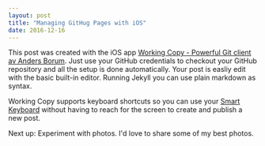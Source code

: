 ```yaml
---
layout: post
title: "Managing GitHug Pages with iOS"
date: 2016-12-16
---
```


This post was created with the iOS app [Working Copy - Powerful Git client av Anders Borum](https://appsto.re/se/xONC1.i). Just use your GitHub credentials to checkout your GitHub repository and all the setup is done automatically. Your post is easliy edit with the basic built-in editor. Running Jekyll you can use plain markdown as syntax. 

Working Copy supports keyboard shortcuts so you can use your [Smart Keyboard](http://www.apple.com/smart-keyboard/) without having to reach for the screen to create and publish a new post. 

Next up: Experiment with photos. I'd love to share some of my best photos.